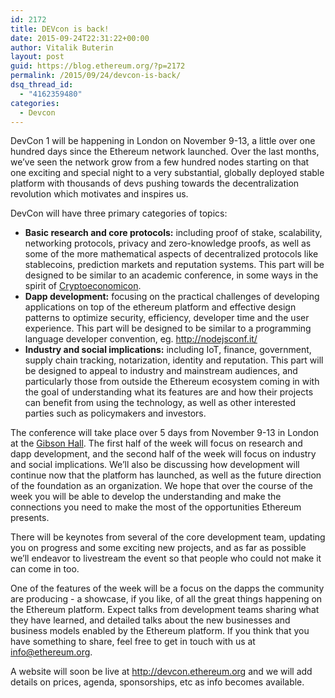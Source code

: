 ```yaml
---
id: 2172
title: DEVcon is back!
date: 2015-09-24T22:31:22+00:00
author: Vitalik Buterin
layout: post
guid: https://blog.ethereum.org/?p=2172
permalink: /2015/09/24/devcon-is-back/
dsq_thread_id:
  - "4162359480"
categories:
  - Devcon
---
```

DevCon 1 will be happening in London on November 9-13, a little over one hundred days since the Ethereum network launched. Over the last months, we’ve seen the network grow from a few hundred nodes starting on that one exciting and special night to a very substantial, globally deployed stable platform with thousands of devs pushing towards the decentralization revolution which motivates and inspires us.

DevCon will have three primary categories of topics:
<ul>
	<li><b>Basic research and core protocols:</b> including proof of stake, scalability, networking protocols, privacy and zero-knowledge proofs, as well as some of the more mathematical aspects of decentralized protocols like stablecoins, prediction markets and reputation systems. This part will be designed to be similar to an academic conference, in some ways in the spirit of <a href="http://cryptoeconomicon.com/">Cryptoeconomicon</a>.</li>
	<li><b>Dapp development:</b> focusing on the practical challenges of developing applications on top of the ethereum platform and effective design patterns to optimize security, efficiency, developer time and the user experience. This part will be designed to be similar to a programming language developer convention, eg. <a href="http://nodejsconf.it/">http://nodejsconf.it/</a></li>
	<li><b>Industry and social implications:</b> including IoT, finance, government, supply chain tracking, notarization, identity and reputation. This part will be designed to appeal to industry and mainstream audiences, and particularly those from outside the Ethereum ecosystem coming in with the goal of understanding what its features are and how their projects can benefit from using the technology, as well as other interested parties such as policymakers and investors.</li>
</ul>
The conference will take place over 5 days from November 9-13 in London at the <a href="http://www.gibsonhall.com/">Gibson Hall</a>. The first half of the week will focus on research and dapp development, and the second half of the week will focus on industry and social implications. We’ll also be discussing how development will continue now that the platform has launched, as well as the future direction of the foundation as an organization. We hope that over the course of the week you will be able to develop the understanding and make the connections you need to make the most of the opportunities Ethereum presents.

There will be keynotes from several of the core development team, updating you on progress and some exciting new projects, and as far as possible we’ll endeavor to livestream the event so that people who could not make it can come in too.

One of the features of the week will be a focus on the dapps the community are producing - a showcase, if you like, of all the great things happening on the Ethereum platform. Expect talks from development teams sharing what they have learned, and detailed talks about the new businesses and business models enabled by the Ethereum platform. If you think that you have something to share, feel free to get in touch with us at info@ethereum.org.

A website will soon be live at <a href="http://devcon.ethereum.org">http://devcon.ethereum.org</a> and we will add details on prices, agenda, sponsorships, etc as info becomes available.